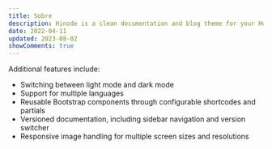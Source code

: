 ```yaml
---
title: Sobre
description: Hinode is a clean documentation and blog theme for your Hugo site based on Bootstrap 5.
date: 2022-04-11
updated: 2023-08-02
showComments: true
---
```



Additional features include:

* Switching between light mode and dark mode
* Support for multiple languages
* Reusable Bootstrap components through configurable shortcodes and partials
* Versioned documentation, including sidebar navigation and version switcher
* Responsive image handling for multiple screen sizes and resolutions


